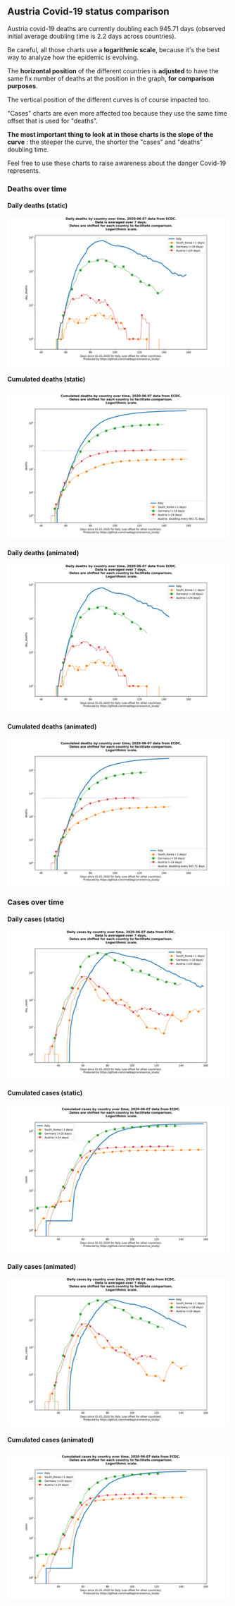 ## Austria Covid-19 status comparison 

Austria covid-19 deaths are currently doubling each 945.71 days (observed initial average doubling time is 2.2 days across countries).



Be careful, all those charts use a **logarithmic scale**, because it's the best way to analyze how the epidemic is evolving.
 
The **horizontal position** of the different countries is **adjusted** to have the same fix number of deaths at the position in the graph, **for comparison purposes**.

The vertical position of the different curves is of course impacted too.

"Cases" charts are even more affected too because they use the same time offset that is used for "deaths".

**The most important thing to look at in those charts is the slope of the curve** : the steeper the curve, the shorter the "cases" and "deaths" doubling time.

Feel free to use these charts to raise awareness about the danger Covid-19 represents. 


 
### Deaths over time
 
#### Daily deaths (static)
![Austria covid-19 daily deaths static chart](https://raw.githubusercontent.com/madlag/coronavirus_study/master/notebooks/graphs/2020-06-07/countries/Austria/2020-06-07_Austria_day_deaths.png "Austria covid-19 day_deaths static chart")   
 
#### Cumulated deaths (static)
![Austria covid-19 cumulated deaths static chart](https://raw.githubusercontent.com/madlag/coronavirus_study/master/notebooks/graphs/2020-06-07/countries/Austria/2020-06-07_Austria_deaths.png "Austria covid-19 deaths static chart")   
 
#### Daily deaths (animated)
![Austria covid-19 daily deaths animated chart](https://raw.githubusercontent.com/madlag/coronavirus_study/master/notebooks/graphs/2020-06-07/countries/Austria/2020-06-07_Austria_day_deaths.gif "Austria covid-19 day_deaths animated chart")   
 
#### Cumulated deaths (animated)
![Austria covid-19 cumulated deaths animated chart](https://raw.githubusercontent.com/madlag/coronavirus_study/master/notebooks/graphs/2020-06-07/countries/Austria/2020-06-07_Austria_deaths.gif "Austria covid-19 deaths animated chart")   

 
### Cases over time
 
#### Daily cases (static)
![Austria covid-19 daily cases static chart](https://raw.githubusercontent.com/madlag/coronavirus_study/master/notebooks/graphs/2020-06-07/countries/Austria/2020-06-07_Austria_day_cases.png "Austria covid-19 day_cases static chart")   
 
#### Cumulated cases (static)
![Austria covid-19 cumulated cases static chart](https://raw.githubusercontent.com/madlag/coronavirus_study/master/notebooks/graphs/2020-06-07/countries/Austria/2020-06-07_Austria_cases.png "Austria covid-19 cases static chart")   
 
#### Daily cases (animated)
![Austria covid-19 daily cases animated chart](https://raw.githubusercontent.com/madlag/coronavirus_study/master/notebooks/graphs/2020-06-07/countries/Austria/2020-06-07_Austria_day_cases.gif "Austria covid-19 day_cases animated chart")   
 
#### Cumulated cases (animated)
![Austria covid-19 cumulated cases animated chart](https://raw.githubusercontent.com/madlag/coronavirus_study/master/notebooks/graphs/2020-06-07/countries/Austria/2020-06-07_Austria_cases.gif "Austria covid-19 cases animated chart")   

